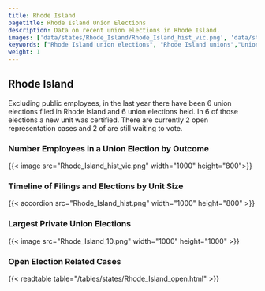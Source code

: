 ```yaml
---
title: Rhode Island
pagetitle: Rhode Island Union Elections
description: Data on recent union elections in Rhode Island.
images: ['data/states/Rhode_Island/Rhode_Island_hist_vic.png', 'data/states/Rhode_Island/Rhode_Island_hist_size.png', 'data/states/Rhode_Island/Rhode_Island_10.png']
keywords: ["Rhode Island union elections", "Rhode Island unions","Union elections"]
weight: 1
---
```

##  Rhode Island

Excluding public employees, in the last year there have been 6 union elections filed in Rhode Island and 6 union elections held. In 6 of those elections a new unit was certified. There are currently 2 open representation cases and 2 of are still waiting to vote.

### Number Employees in a Union Election by Outcome
{{< image src="Rhode_Island_hist_vic.png" width="1000" height="800">}}

### Timeline of Filings and Elections by Unit Size
{{< accordion src="Rhode_Island_hist.png" width="1000" height="800" >}}

### Largest Private Union Elections
{{< image src="Rhode_Island_10.png" width="1000" height="1000"  >}}

### Open Election Related Cases
{{< readtable table="/tables/states/Rhode_Island_open.html" >}}


